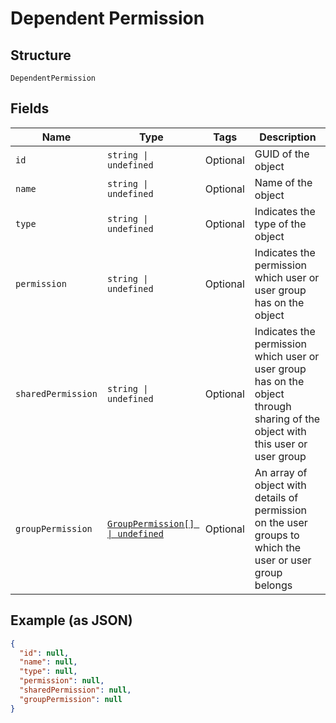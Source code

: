 
# Dependent Permission

## Structure

`DependentPermission`

## Fields

| Name | Type | Tags | Description |
|  --- | --- | --- | --- |
| `id` | `string \| undefined` | Optional | GUID of the object |
| `name` | `string \| undefined` | Optional | Name of the object |
| `type` | `string \| undefined` | Optional | Indicates the type of the object |
| `permission` | `string \| undefined` | Optional | Indicates the permission which user or user group has on the object |
| `sharedPermission` | `string \| undefined` | Optional | Indicates the permission which user or user group has on the object through sharing of the object with this user or user group |
| `groupPermission` | [`GroupPermission[] \| undefined`](../../doc/models/group-permission.md) | Optional | An array of object with details of permission on the user groups to which the user or user group belongs |

## Example (as JSON)

```json
{
  "id": null,
  "name": null,
  "type": null,
  "permission": null,
  "sharedPermission": null,
  "groupPermission": null
}
```

